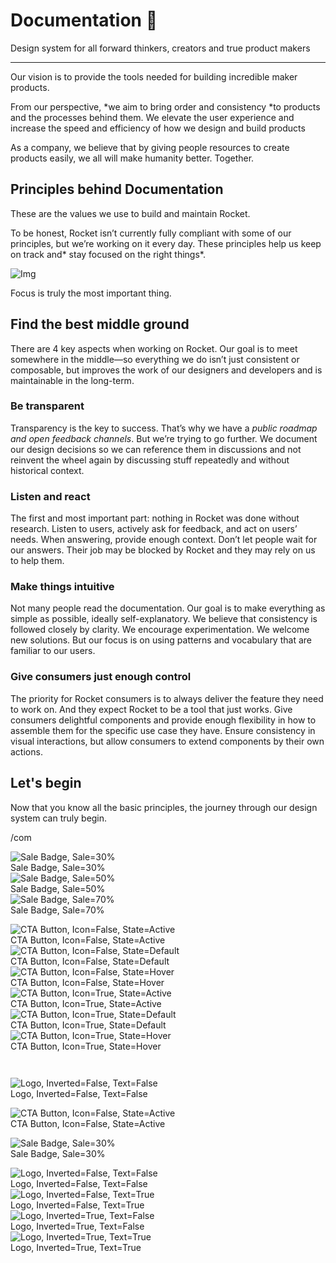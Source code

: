 
# Documentation 🚀

Design system for all forward thinkers, creators and true product makers

---

Our vision is to provide the tools needed for building incredible maker products.

From our perspective, *we aim to bring order and consistency *to products and the processes behind them. We elevate the user experience and increase the speed and efficiency of how we design and build products

As a company, we believe that by giving people resources to create products easily, we all will make humanity better. Together.

## Principles behind Documentation

These are the values we use to build and maintain Rocket.

To be honest, Rocket isn’t currently fully compliant with some of our principles, but we’re working on it every day. These principles help us keep on track and* stay focused on the right things*.

![Img](https://studio-assets.supernova.io/design-systems/14533/9289758a-6300-472a-bbc6-a57098081abf.jpeg)

Focus is truly the most important thing.

## Find the best middle ground

There are 4 key aspects when working on Rocket. Our goal is to meet somewhere in the middle—so everything we do isn’t just consistent or composable, but improves the work of our designers and developers and is maintainable in the long-term.

### Be transparent

Transparency is the key to success. That’s why we have a *public roadmap and open feedback channels*. But we’re trying to go further. We document our design decisions so we can reference them in discussions and not reinvent the wheel again by discussing stuff repeatedly and without historical context.

### Listen and react

The first and most important part: nothing in Rocket was done without research. Listen to users, actively ask for feedback, and act on users’ needs. When answering, provide enough context. Don’t let people wait for our answers. Their job may be blocked by Rocket and they may rely on us to help them.

### Make things intuitive

Not many people read the documentation. Our goal is to make everything as simple as possible, ideally self-explanatory. We believe that consistency is followed closely by clarity. We encourage experimentation. We welcome new solutions. But our focus is on using patterns and vocabulary that are familiar to our users.

### Give consumers just enough control

The priority for Rocket consumers is to always deliver the feature they need to work on. And they expect Rocket to be a tool that just works. Give consumers delightful components and provide enough flexibility in how to assemble them for the specific use case they have. Ensure consistency in visual interactions, but allow consumers to extend components by their own actions.

## Let's begin

Now that you know all the basic principles, the journey through our design system can truly begin.

/com

  
![Sale Badge, Sale=30%](https://studio-assets.supernova.io/design-systems/14533/cdbe7b93-9182-4400-a2e0-924095602466.png)  
Sale Badge, Sale=30%  
![Sale Badge, Sale=50%](https://studio-assets.supernova.io/design-systems/14533/581ad93f-8494-41f4-8e12-aeeb66081775.png)  
Sale Badge, Sale=50%  
![Sale Badge, Sale=70%](https://studio-assets.supernova.io/design-systems/14533/3e2dd06b-91d4-419f-8b8b-495385f5acc3.png)  
Sale Badge, Sale=70%  


  
![CTA Button, Icon=False, State=Active](https://studio-assets.supernova.io/design-systems/14533/f505df4d-d659-45f6-a4c2-6b90a7d84738.png)  
CTA Button, Icon=False, State=Active  
![CTA Button, Icon=False, State=Default](https://studio-assets.supernova.io/design-systems/14533/320c6535-8311-42bb-85d0-faa083bd0bd2.png)  
CTA Button, Icon=False, State=Default  
![CTA Button, Icon=False, State=Hover](https://studio-assets.supernova.io/design-systems/14533/37a080c7-765a-42bb-9308-eeadb41e5109.png)  
CTA Button, Icon=False, State=Hover  
![CTA Button, Icon=True, State=Active](https://studio-assets.supernova.io/design-systems/14533/c28d035e-2a8d-4b26-a3cb-ef327ad06991.png)  
CTA Button, Icon=True, State=Active  
![CTA Button, Icon=True, State=Default](https://studio-assets.supernova.io/design-systems/14533/f0755439-cf92-4741-a9ef-de1ac3ba0c74.png)  
CTA Button, Icon=True, State=Default  
![CTA Button, Icon=True, State=Hover](https://studio-assets.supernova.io/design-systems/14533/a9810a76-1245-4559-b518-95fe650444fd.png)  
CTA Button, Icon=True, State=Hover  


```javascript  
  
```

  
![Logo, Inverted=False, Text=False](https://studio-assets.supernova.io/design-systems/14533/9384a3a8-7a33-4eb8-833e-c8d4ba207576.png)  
Logo, Inverted=False, Text=False  


  
  


  
![CTA Button, Icon=False, State=Active](https://studio-assets.supernova.io/design-systems/14533/f505df4d-d659-45f6-a4c2-6b90a7d84738.png)  
CTA Button, Icon=False, State=Active  


  
![Sale Badge, Sale=30%](https://studio-assets.supernova.io/design-systems/14533/cdbe7b93-9182-4400-a2e0-924095602466.png)  
Sale Badge, Sale=30%  


  
![Logo, Inverted=False, Text=False](https://studio-assets.supernova.io/design-systems/14533/9384a3a8-7a33-4eb8-833e-c8d4ba207576.png)  
Logo, Inverted=False, Text=False  
![Logo, Inverted=False, Text=True](https://studio-assets.supernova.io/design-systems/14533/406cc1cc-0e92-41b7-b9d6-fe79cf1e6837.png)  
Logo, Inverted=False, Text=True  
![Logo, Inverted=True, Text=False](https://studio-assets.supernova.io/design-systems/14533/bcc01fee-8dde-4750-aa91-8b2182c05308.png)  
Logo, Inverted=True, Text=False  
![Logo, Inverted=True, Text=True](https://studio-assets.supernova.io/design-systems/14533/99634a01-02e2-40c5-806f-9e9c0261cf23.png)  
Logo, Inverted=True, Text=True  
